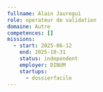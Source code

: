 ```yaml
---
fullname: Alain Jauregui
role: operateur de validation
domaine: Autre
competences: []
missions:
  - start: 2025-06-12
    end: 2025-10-31
    status: independent
    employer: DINUM
    startups:
      - dossierfacile
---
```

